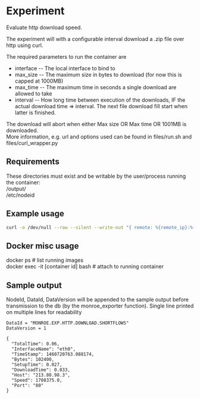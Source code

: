 
# Experiment
Evaluate http download speed.

The experiment will with a configurable interval download a .zip file over http using curl.

The required parameters to run the container are
 * interface -- The local interface to bind to
 * max_size -- The maximum size in bytes to download (for now this is capped at 1000MB)
 * max_time -- The maximum time in seconds a single download are allowed to take
 * interval -- How long time between execution of the downloads, IF the actual download time => interval. The next file download fill start when latter is finished.

The download will abort when either Max size OR Max time OR 1001MB is downloaded.    
More information, e.g. url and options used can be found in files/run.sh and files/curl_wrapper.py

## Requirements

These directories must exist and be writable by the user/process running the container:   
/output/    
/etc/nodeid    


## Example usage
```bash
curl -o /dev/null --raw --silent --write-out "{ remote: %{remote_ip}:%{remote_port}, size: %{size_download}, speed: %{speed_download}, time: %{time_total}, time_download: %{time_starttransfer} }" --interface eth0 --max-time 100 --range 0-100 http://speedtest.bahnhof.net/1000M.zip| python curl_formatter.py
```

## Docker misc usage

docker ps  # list running images    
docker exec -it [container id] bash   # attach to running container    

## Sample output
NodeId, DataId, DataVersion will be appended to the sample output before transmission to the db (by the monroe_exporter function). 
Single line printed on multiple lines for readability
```
DataId = "MONROE.EXP.HTTP.DOWNLOAD.SHORTFLOWS"
DataVersion = 1

{
  "TotalTime": 0.06,
  "InterfaceName": "eth0",
  "TimeStamp": 1460720763.088174,
  "Bytes": 102400,
  "SetupTime": 0.027,
  "DownloadTime": 0.033,
  "Host": "213.80.98.3",
  "Speed": 1708375.0,
  "Port": "80"
}
```

